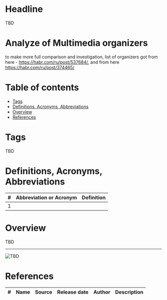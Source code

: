 # Headline
TBD

# Analyze of Multimedia organizers
to make more full comparison and investigation, list of organizers got from here - https://habr.com/ru/post/537684/, 
and from here https://habr.com/ru/post/374465/

# Table of contents
- [Tags](https://github.com/dimanikulin/dimanikulin/blob/main/MultimediaOrganizersAnalyze.md#tags)
- [Definitions, Acronyms, Abbreviations](https://github.com/dimanikulin/dimanikulin/blob/main/MultimediaOrganizersAnalyze.md#definitions-acronyms-abbreviations)
- [Overview](https://github.com/dimanikulin/dimanikulin/blob/main/MultimediaOrganizersAnalyze.md#overview)
- [References](https://github.com/dimanikulin/dimanikulin/blob/main/MultimediaOrganizersAnalyze.md#references)

# Tags
TBD

# Definitions, Acronyms, Abbreviations
| # | Abbreviation or Acronym | Definition     |
| - | ------------------------|:--------------:|
| 1 |

# Overview
TBD 

---
 
<img src="./Images/TBD.jpg" alt="TBD" />

# References
| # | Name                 | Source                | Release date           |  Author                 | Description   |
| - | ---------------------|---------------------- |----------------------- | ----------------------- |:-------------:|

